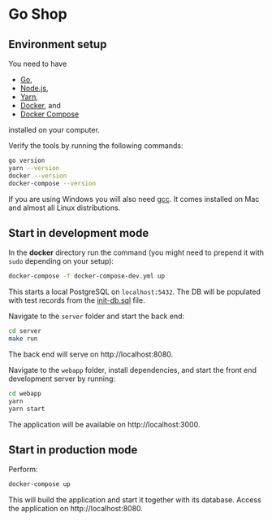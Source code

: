 # Go Shop

## Environment setup

You need to have

* [Go](https://golang.org/),
* [Node.js](https://nodejs.org/),
* [Yarn](https://yarnpkg.com/),
* [Docker](https://www.docker.com/), and
* [Docker Compose](https://docs.docker.com/compose/)

installed on your computer.

Verify the tools by running the following commands:

```sh
go version
yarn --version
docker --version
docker-compose --version
```

If you are using Windows you will also need [gcc](https://gcc.gnu.org/). It comes
installed on Mac and almost all Linux distributions.

## Start in development mode

In the **docker** directory run the command (you might
need to prepend it with `sudo` depending on your setup):
```sh
docker-compose -f docker-compose-dev.yml up
```

This starts a local PostgreSQL on `localhost:5432`.
The DB will be populated with test records from the [init-db.sql](init-db.sql) file.

Navigate to the `server` folder and start the back end:

```sh
cd server
make run
```
The back end will serve on http://localhost:8080.

Navigate to the `webapp` folder, install dependencies,
and start the front end development server by running:

```sh
cd webapp
yarn
yarn start
```
The application will be available on http://localhost:3000.

## Start in production mode

Perform:
```sh
docker-compose up
```
This will build the application and start it together with
its database. Access the application on http://localhost:8080.
